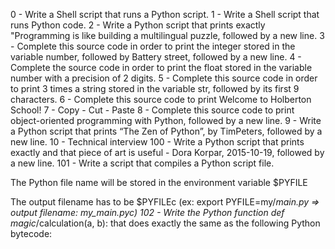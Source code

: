0 - Write a Shell script that runs a Python script.
1 - Write a Shell script that runs Python code.
2 - Write a Python script that prints exactly "Programming is like building a multilingual puzzle, followed by a new line.
3 - Complete this source code in order to print the integer stored in the variable number, followed by Battery street, followed by a new line.
4 - Complete the source code in order to print the float stored in the variable number with a precision of 2 digits.
5 - Complete this source code in order to print 3 times a string stored in the variable str, followed by its first 9 characters.
6 - Complete this source code to print Welcome to Holberton School!
7 - Copy - Cut - Paste
8 - Complete this source code to print object-oriented programming with Python, followed by a new line.
9 - Write a Python script that prints “The Zen of Python”, by TimPeters, followed by a new line.
10 - Technical interview
100 - Write a Python script that prints exactly and that piece of art is useful - Dora Korpar, 2015-10-19, followed by a new line.
101 - Write a script that compiles a Python script file.

The Python file name will be stored in the environment variable $PYFILE

The output filename has to be $PYFILEc (ex: export PYFILE=my/_main.py => output filename: my_main.pyc)
102 - Write the Python function def magic_/calculation(a, b): that does exactly the same as the following Python bytecode:
